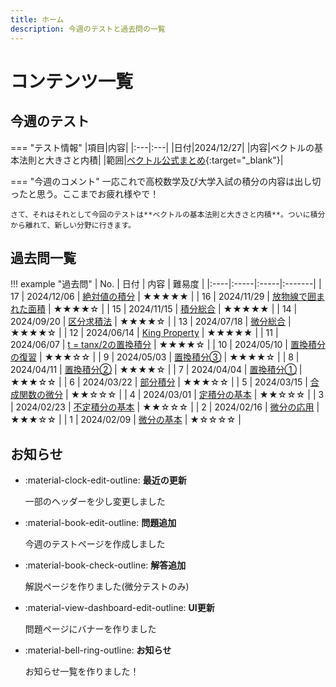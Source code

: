 ```yaml
---
title: ホーム
description: 今週のテストと過去問の一覧
---
```


# コンテンツ一覧

## 今週のテスト

=== "テスト情報"
    |項目|内容|
    |:---|:---|
    |日付|2024/12/27|
    |内容|ベクトルの基本法則と大きさと内積|
    |範囲|[ベクトル公式まとめ](https://rikeilabo.com/vector-formula-list){:target="_blank"}|

=== "今週のコメント"
    一応これで高校数学及び大学入試の積分の内容は出し切ったと思う。ここまでお疲れ様やで！

    さて、それはそれとして今回のテストは**ベクトルの基本法則と大きさと内積**。ついに積分から離れて、新しい分野に行きます。

## 過去問一覧

!!! example "過去問"
    | No. | 日付 | 内容 | 難易度 |
    |:----|:-----|:-----|:-------|
    | 17 | 2024/12/06 | [絶対値の積分](tests/archive/calculus/sekibunn17.md) | ★★★★★ |
    | 16 | 2024/11/29 | [放物線で囲まれた面積](tests/archive/calculus/sekibunn16.md) | ★★★★☆ |
    | 15 | 2024/11/15 | [積分総合](tests/archive/calculus/sekibunn15.md) | ★★★★★ |
    | 14 | 2024/09/20 | [区分求積法](tests/archive/calculus/sekibunn14.md) | ★★★★☆ |
    | 13 | 2024/07/18 | [微分総合](tests/archive/calculus/sekibunn13.md) | ★★★★☆ |
    | 12 | 2024/06/14 | [King Property](tests/archive/calculus/sekibunn12.md) | ★★★★★ |
    | 11 | 2024/06/07 | [t = tanx/2の置換積分](tests/archive/calculus/sekibunn11.md) | ★★★★☆ |
    | 10 | 2024/05/10 | [置換積分の復習](tests/archive/calculus/sekibunn10.md) | ★★★☆☆ |
    | 9 | 2024/05/03 | [置換積分③](tests/archive/calculus/sekibunn9.md) | ★★★★☆ |
    | 8 | 2024/04/11 | [置換積分②](tests/archive/calculus/sekibunn8.md) | ★★★★☆ |
    | 7 | 2024/04/04 | [置換積分①](tests/archive/calculus/sekibunn7.md) | ★★★☆☆ |
    | 6 | 2024/03/22 | [部分積分](tests/archive/calculus/sekibunn6.md) | ★★★☆☆ |
    | 5 | 2024/03/15 | [合成関数の微分](tests/archive/calculus/sekibunn5.md) | ★★☆☆☆ |
    | 4 | 2024/03/01 | [定積分の基本](tests/archive/calculus/sekibunn4.md) | ★★☆☆☆ |
    | 3 | 2024/02/23 | [不定積分の基本](tests/archive/calculus/sekibunn3.md) | ★★☆☆☆ |
    | 2 | 2024/02/16 | [微分の応用](tests/archive/calculus/sekibunn2.md) | ★★★☆☆ |
    | 1 | 2024/02/09 | [微分の基本](tests/archive/calculus/sekibunn1.md) | ★☆☆☆☆ |

## お知らせ

<div class="grid cards" markdown>

-   :material-clock-edit-outline: **最近の更新**
    
    一部のヘッダーを少し変更しました
    
-   :material-book-edit-outline: **問題追加**
    
    今週のテストページを作成しました
    
-   :material-book-check-outline: **解答追加**
    
    解説ページを作りました(微分テストのみ)
    
-   :material-view-dashboard-edit-outline: **UI更新**
    
    問題ページにバナーを作りました
    
-   :material-bell-ring-outline: **お知らせ**
    
    お知らせ一覧を作りました！

</div>